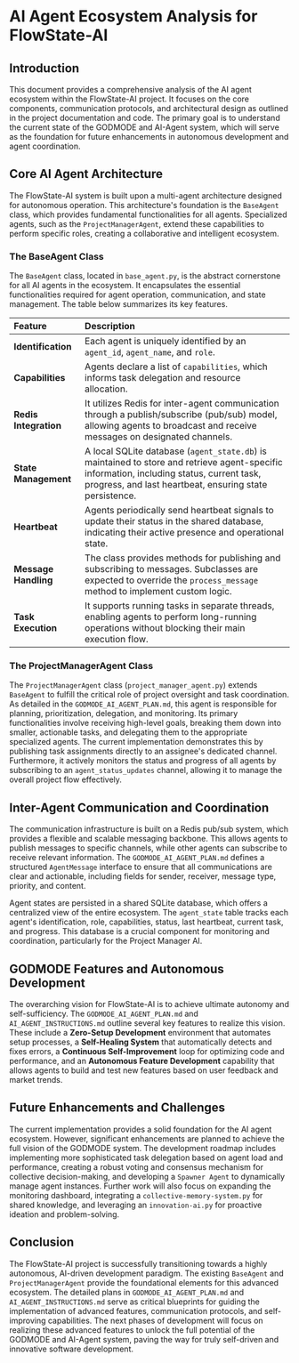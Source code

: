 # AI Agent Ecosystem Analysis for FlowState-AI

## Introduction

This document provides a comprehensive analysis of the AI agent ecosystem within the FlowState-AI project. It focuses on the core components, communication protocols, and architectural design as outlined in the project documentation and code. The primary goal is to understand the current state of the GODMODE and AI-Agent system, which will serve as the foundation for future enhancements in autonomous development and agent coordination.

## Core AI Agent Architecture

The FlowState-AI system is built upon a multi-agent architecture designed for autonomous operation. This architecture's foundation is the `BaseAgent` class, which provides fundamental functionalities for all agents. Specialized agents, such as the `ProjectManagerAgent`, extend these capabilities to perform specific roles, creating a collaborative and intelligent ecosystem.

### The BaseAgent Class

The `BaseAgent` class, located in `base_agent.py`, is the abstract cornerstone for all AI agents in the ecosystem. It encapsulates the essential functionalities required for agent operation, communication, and state management. The table below summarizes its key features.

| Feature | Description |
| :--- | :--- |
| **Identification** | Each agent is uniquely identified by an `agent_id`, `agent_name`, and `role`. |
| **Capabilities** | Agents declare a list of `capabilities`, which informs task delegation and resource allocation. |
| **Redis Integration** | It utilizes Redis for inter-agent communication through a publish/subscribe (pub/sub) model, allowing agents to broadcast and receive messages on designated channels. |
| **State Management** | A local SQLite database (`agent_state.db`) is maintained to store and retrieve agent-specific information, including status, current task, progress, and last heartbeat, ensuring state persistence. |
| **Heartbeat** | Agents periodically send heartbeat signals to update their status in the shared database, indicating their active presence and operational state. |
| **Message Handling** | The class provides methods for publishing and subscribing to messages. Subclasses are expected to override the `process_message` method to implement custom logic. |
| **Task Execution** | It supports running tasks in separate threads, enabling agents to perform long-running operations without blocking their main execution flow. |

### The ProjectManagerAgent Class

The `ProjectManagerAgent` class (`project_manager_agent.py`) extends `BaseAgent` to fulfill the critical role of project oversight and task coordination. As detailed in the `GODMODE_AI_AGENT_PLAN.md`, this agent is responsible for planning, prioritization, delegation, and monitoring. Its primary functionalities involve receiving high-level goals, breaking them down into smaller, actionable tasks, and delegating them to the appropriate specialized agents. The current implementation demonstrates this by publishing task assignments directly to an assignee's dedicated channel. Furthermore, it actively monitors the status and progress of all agents by subscribing to an `agent_status_updates` channel, allowing it to manage the overall project flow effectively.

## Inter-Agent Communication and Coordination

The communication infrastructure is built on a Redis pub/sub system, which provides a flexible and scalable messaging backbone. This allows agents to publish messages to specific channels, while other agents can subscribe to receive relevant information. The `GODMODE_AI_AGENT_PLAN.md` defines a structured `AgentMessage` interface to ensure that all communications are clear and actionable, including fields for sender, receiver, message type, priority, and content.

Agent states are persisted in a shared SQLite database, which offers a centralized view of the entire ecosystem. The `agent_state` table tracks each agent's identification, role, capabilities, status, last heartbeat, current task, and progress. This database is a crucial component for monitoring and coordination, particularly for the Project Manager AI.

## GODMODE Features and Autonomous Development

The overarching vision for FlowState-AI is to achieve ultimate autonomy and self-sufficiency. The `GODMODE_AI_AGENT_PLAN.md` and `AI_AGENT_INSTRUCTIONS.md` outline several key features to realize this vision. These include a **Zero-Setup Development** environment that automates setup processes, a **Self-Healing System** that automatically detects and fixes errors, a **Continuous Self-Improvement** loop for optimizing code and performance, and an **Autonomous Feature Development** capability that allows agents to build and test new features based on user feedback and market trends.

## Future Enhancements and Challenges

The current implementation provides a solid foundation for the AI agent ecosystem. However, significant enhancements are planned to achieve the full vision of the GODMODE system. The development roadmap includes implementing more sophisticated task delegation based on agent load and performance, creating a robust voting and consensus mechanism for collective decision-making, and developing a `Spawner Agent` to dynamically manage agent instances. Further work will also focus on expanding the monitoring dashboard, integrating a `collective-memory-system.py` for shared knowledge, and leveraging an `innovation-ai.py` for proactive ideation and problem-solving.

## Conclusion

The FlowState-AI project is successfully transitioning towards a highly autonomous, AI-driven development paradigm. The existing `BaseAgent` and `ProjectManagerAgent` provide the foundational elements for this advanced ecosystem. The detailed plans in `GODMODE_AI_AGENT_PLAN.md` and `AI_AGENT_INSTRUCTIONS.md` serve as critical blueprints for guiding the implementation of advanced features, communication protocols, and self-improving capabilities. The next phases of development will focus on realizing these advanced features to unlock the full potential of the GODMODE and AI-Agent system, paving the way for truly self-driven and innovative software development.

